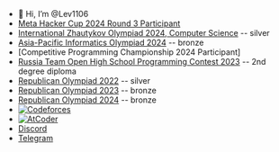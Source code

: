 - 👋 Hi, I’m @Lev1106
- [Meta Hacker Cup 2024 Round 3 Participant](https://www.facebook.com/codingcompetitions/hacker-cup/2024/certificate/1654698715095731)
- [International Zhautykov Olympiad 2024, Computer Science](https://izho.kz/contest/results-izho-2024/) -- silver
- [Asia-Pacific Informatics Olympiad 2024](https://apio2024.org/ranking) -- bronze
- [Competitive Programming Championship 2024 Participant]
- [Russia Team Open High School Programming Contest 2023](https://neerc.ifmo.ru/school/archive/2023-2024/ru-olymp-team-russia-2023-standings.html) -- 2nd degree diploma
- [Republican Olympiad 2022](https://scoreboard.bc-pf.org/results/informatics/national-olympiad/2022) -- silver
- [Republican Olympiad 2023](https://scoreboard.bc-pf.org/results/informatics/national-olympiad/2023) -- bronze
- [Republican Olympiad 2024](https://scoreboard.bc-pf.org/results/informatics/national-olympiad/2024) -- bronze
- [![Codeforces](https://badges.joonhyung.xyz/codeforces/lev1106.svg?left_color=lightgray)](https://codeforces.com/profile/lev1106)
- [![AtCoder](https://badges.joonhyung.xyz/atcoder/lev1106.svg?left_color=lightgray)](https://atcoder.jp/users/lev1106)
- [Discord](https://discord.com/users/69335043228160768)
- [Telegram](https://Lev_1106.t.me)

<!---
Lev-2006/Lev-2006 is a ✨ special ✨ repository because its `README.md` (this file) appears on your GitHub profile.
You can click the Preview link to take a look at your changes.
--->
